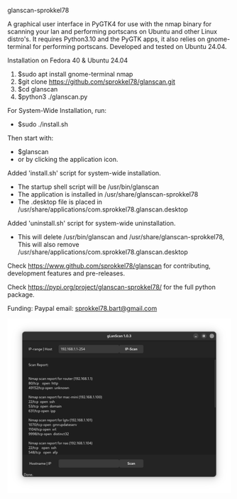 glanscan-sprokkel78

A graphical user interface in PyGTK4 for use with the nmap binary for scanning your lan and performing portscans on Ubuntu and other Linux distro's. 
It requires Python3.10 and the PyGTK apps, it also relies on gnome-terminal for performing portscans.
Developed and tested on Ubuntu 24.04.  

Installation on Fedora 40 & Ubuntu 24.04

1. $sudo apt install gnome-terminal nmap
2. $git clone https://github.com/sprokkel78/glanscan.git
3. $cd glanscan
4. $python3 ./glanscan.py

For System-Wide Installation, run:
- $sudo ./install.sh

Then start with:
- $glanscan
- or by clicking the application icon.

Added 'install.sh' script for system-wide installation.
- The startup shell script will be /usr/bin/glanscan
- The application is installed in /usr/share/glanscan-sprokkel78
- The .desktop file is placed in /usr/share/applications/com.sprokkel78.glanscan.desktop

Added 'uninstall.sh' script for system-wide uninstallation.
- This will delete /usr/bin/glanscan and /usr/share/glanscan-sprokkel78,
  This will also remove /usr/share/applications/com.sprokkel78.glanscan.desktop
  
Check https://www.github.com/sprokkel78/glanscan for contributing, development features and pre-releases.

Check https://pypi.org/project/glanscan-sprokkel78/ for the full python package.

Funding: Paypal email: sprokkel78.bart@gmail.com

![Screenshot](https://github.com/sprokkel78/glanscan/blob/develop/screenshots/glanscan-1.png) 
